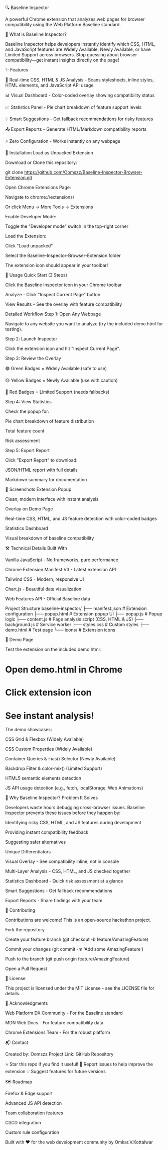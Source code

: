 🔍 Baseline Inspector

A powerful Chrome extension that analyzes web pages for browser compatibility using the Web Platform Baseline standard.

🎯 What is Baseline Inspector?

Baseline Inspector helps developers instantly identify which CSS, HTML, and JavaScript features are Widely Available, Newly Available, or have Limited Support across browsers. Stop guessing about browser compatibility—get instant insights directly on the page!

✨ Features

🎨 Real-time CSS, HTML & JS Analysis - Scans stylesheets, inline styles, HTML elements, and JavaScript API usage

📊 Visual Dashboard - Color-coded overlay showing compatibility status

📈 Statistics Panel - Pie chart breakdown of feature support levels

💡 Smart Suggestions - Get fallback recommendations for risky features

📤 Export Reports - Generate HTML/Markdown compatibility reports

⚡ Zero Configuration - Works instantly on any webpage

🚀 Installation
Load as Unpacked Extension

Download or Clone this repository:

git clone https://github.com/Oomszz/Baseline-Inspector-Browser-Extension.git

Open Chrome Extensions Page:

Navigate to chrome://extensions/

Or click Menu → More Tools → Extensions

Enable Developer Mode:

Toggle the "Developer mode" switch in the top-right corner

Load the Extension:

Click "Load unpacked"

Select the Baseline-Inspector-Browser-Extension folder

The extension icon should appear in your toolbar!

📖 Usage
Quick Start (3 Steps)

Click the Baseline Inspector icon in your Chrome toolbar

Analyze - Click "Inspect Current Page" button

View Results - See the overlay with feature compatibility

Detailed Workflow
Step 1: Open Any Webpage

Navigate to any website you want to analyze (try the included demo.html for testing).

Step 2: Launch Inspector

Click the extension icon and hit "Inspect Current Page".

Step 3: Review the Overlay

🟢 Green Badges = Widely Available (safe to use)

🟡 Yellow Badges = Newly Available (use with caution)

🔴 Red Badges = Limited Support (needs fallbacks)

Step 4: View Statistics

Check the popup for:

Pie chart breakdown of feature distribution

Total feature count

Risk assessment

Step 5: Export Report

Click "Export Report" to download:

JSON/HTML report with full details

Markdown summary for documentation

📸 Screenshots
Extension Popup

Clean, modern interface with instant analysis

Overlay on Demo Page

Real-time CSS, HTML, and JS feature detection with color-coded badges

Statistics Dashboard

Visual breakdown of baseline compatibility

🛠️ Technical Details
Built With

Vanilla JavaScript - No frameworks, pure performance

Chrome Extension Manifest V3 - Latest extension API

Tailwind CSS - Modern, responsive UI

Chart.js - Beautiful data visualization

Web Features API - Official Baseline data

Project Structure
baseline-inspector/
├── manifest.json # Extension configuration
├── popup.html # Extension popup UI
├── popup.js # Popup logic
├── content.js # Page analysis script (CSS, HTML & JS)
├── background.js # Service worker
├── styles.css # Custom styles
├── demo.html # Test page
└── icons/ # Extension icons

🎨 Demo Page

Test the extension on the included demo.html:

# Open demo.html in Chrome

# Click extension icon

# See instant analysis!

The demo showcases:

CSS Grid & Flexbox (Widely Available)

CSS Custom Properties (Widely Available)

Container Queries & :has() Selector (Newly Available)

Backdrop Filter & color-mix() (Limited Support)

HTML5 semantic elements detection

JS API usage detection (e.g., fetch, localStorage, Web Animations)

🌟 Why Baseline Inspector?
Problem It Solves

Developers waste hours debugging cross-browser issues. Baseline Inspector prevents these issues before they happen by:

Identifying risky CSS, HTML, and JS features during development

Providing instant compatibility feedback

Suggesting safer alternatives

Unique Differentiators

Visual Overlay - See compatibility inline, not in console

Multi-Layer Analysis - CSS, HTML, and JS checked together

Statistics Dashboard - Quick risk assessment at a glance

Smart Suggestions - Get fallback recommendations

Export Reports - Share findings with your team

🤝 Contributing

Contributions are welcome! This is an open-source hackathon project.

Fork the repository

Create your feature branch (git checkout -b feature/AmazingFeature)

Commit your changes (git commit -m 'Add some AmazingFeature')

Push to the branch (git push origin feature/AmazingFeature)

Open a Pull Request

📄 License

This project is licensed under the MIT License - see the LICENSE
file for details.

🙏 Acknowledgments

Web Platform DX Community - For the Baseline standard

MDN Web Docs - For feature compatibility data

Chrome Extensions Team - For the robust platform

📬 Contact

Created by: Oomszz
Project Link: GitHub Repository

⭐ Star this repo if you find it useful!
🐛 Report issues to help improve the extension
💡 Suggest features for future versions

🗺️ Roadmap

Firefox & Edge support

Advanced JS API detection

Team collaboration features

CI/CD integration

Custom rule configuration

Built with ❤️ for the web development community by Omkar.V.Kottalwar
